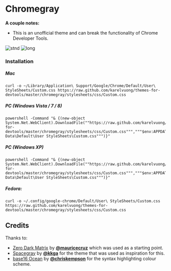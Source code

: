 # Chromegray

**A couple notes:** 
*  This is an unofficial theme and can break the functionality of Chrome Developer Tools.

![stnd](https://raw.github.com/karelvuong/themes-for-devtools/master/chromegray/screens/stnd.jpg)
![long](https://raw.github.com/karelvuong/themes-for-devtools/master/chromegray/screens/long.jpg)

### Installation

##### Mac

```
curl -o ~/Library/Application\ Support/Google/Chrome/Default/User\ StyleSheets/Custom.css https://raw.github.com/karelvuong/themes-for-devtools/master/chromegray/stylesheets/css/Custom.css
```

##### PC (Windows Vista / 7 / 8)

```
powershell -Command "& {(new-object System.Net.WebClient).DownloadFile(""https://raw.github.com/karelvuong/themes-for-devtools/master/chromegray/stylesheets/css/Custom.css""","""$env:APPDATA\..\Local\Google\Chrome\User Data\Default\User StyleSheets\Custom.css""")}"
```

##### PC (Windows XP)

```
powershell -Command "& {(new-object System.Net.WebClient).DownloadFile(""https://raw.github.com/karelvuong/themes-for-devtools/master/chromegray/stylesheets/css/Custom.css""","""$env:APPDATA\Google\Chrome\User Data\Default\User StyleSheets\Custom.css""")}"
```

##### Fedora:

 ```
curl -o ~/.config/google-chrome/Default/User\ StyleSheets/Custom.css https://raw.github.com/karelvuong/themes-for-devtools/master/chromegray/stylesheets/css/Custom.css
 ```

## Credits
Thanks to:
* [Zero Dark Matrix](https://github.com/mauricecruz/chrome-devtools-zerodarkmatrix-theme) by **[@mauricecruz](https://github.com/mauricecruz/)** which was used as a starting point.
* [Spacegray](https://github.com/kkga/spacegray) by **[@kkga](https://github.com/kkga/)** for the theme that was used as inspiration for this.
* [base16 Ocean](https://github.com/chriskempson/base16) by **[@chriskempson](https://github.com/chriskempson/)** for the syntax highlighting colour scheme.
